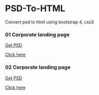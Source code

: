 # PSD-To-HTML
Convert psd to html using bootstrap 4, css3

### 01 Corporate landing page

[Get PSD](https://www.hongkiat.com/blog/psd-website-templates-for-free/#1)

[Click here](http://psd01.surge.sh/)


### 02 Corporate landing page

[Get PSD](https://www.hongkiat.com/blog/psd-website-templates-for-free/#1)

[Click here](http://vp-1-landing-page.surge.sh/)

